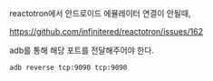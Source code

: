 
reactotron에서 안드로이드 에뮬레이터 연결이 안될때,

https://github.com/infinitered/reactotron/issues/162

adb를 통해 해당 포트를 전달해주어야 한다.

```shell
adb reverse tcp:9090 tcp:9090
```
